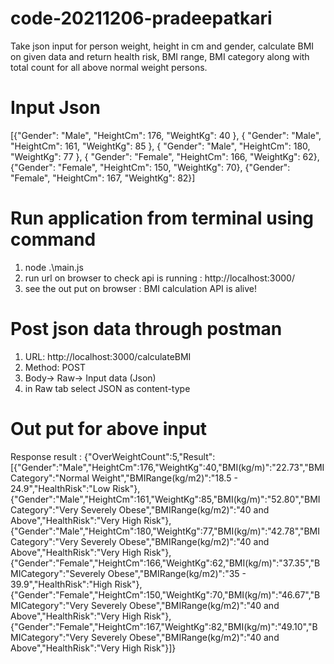 # code-20211206-pradeepatkari
 Take json input for person weight, height in cm and gender, calculate BMI on given data and return health risk, 
 BMI range, BMI category along with total count for all above normal weight persons.
 
 # Input Json
 [{"Gender": "Male", "HeightCm": 176, "WeightKg": 40 }, { "Gender": "Male", "HeightCm": 161, "WeightKg":
85 }, { "Gender": "Male", "HeightCm": 180, "WeightKg": 77 }, { "Gender": "Female", "HeightCm": 166,
"WeightKg": 62}, {"Gender": "Female", "HeightCm": 150, "WeightKg": 70}, {"Gender": "Female", "HeightCm": 167, "WeightKg": 82}]

# Run application from terminal using command
1. node .\main.js
2. run url on browser to check api is running : http://localhost:3000/
3. see the out put on browser : BMI calculation API is alive!

# Post json data through postman
1. URL: http://localhost:3000/calculateBMI
2. Method: POST
3. Body-> Raw-> Input data (Json)
4. in Raw tab select JSON as content-type

# Out put for above input

Response result :
{"OverWeightCount":5,"Result":[{"Gender":"Male","HeightCm":176,"WeightKg":40,"BMI(kg/m)":"22.73","BMICategory":"Normal
Weight","BMIRange(kg/m2)":"18.5 - 24.9","HealthRisk":"Low
Risk"},{"Gender":"Male","HeightCm":161,"WeightKg":85,"BMI(kg/m)":"52.80","BMICategory":"Very Severely
Obese","BMIRange(kg/m2)":"40 and Above","HealthRisk":"Very High
Risk"},{"Gender":"Male","HeightCm":180,"WeightKg":77,"BMI(kg/m)":"42.78","BMICategory":"Very Severely
Obese","BMIRange(kg/m2)":"40 and Above","HealthRisk":"Very High
Risk"},{"Gender":"Female","HeightCm":166,"WeightKg":62,"BMI(kg/m)":"37.35","BMICategory":"Severely
Obese","BMIRange(kg/m2)":"35 - 39.9","HealthRisk":"High
Risk"},{"Gender":"Female","HeightCm":150,"WeightKg":70,"BMI(kg/m)":"46.67","BMICategory":"Very Severely
Obese","BMIRange(kg/m2)":"40 and Above","HealthRisk":"Very High
Risk"},{"Gender":"Female","HeightCm":167,"WeightKg":82,"BMI(kg/m)":"49.10","BMICategory":"Very Severely
Obese","BMIRange(kg/m2)":"40 and Above","HealthRisk":"Very High Risk"}]}
 
 
